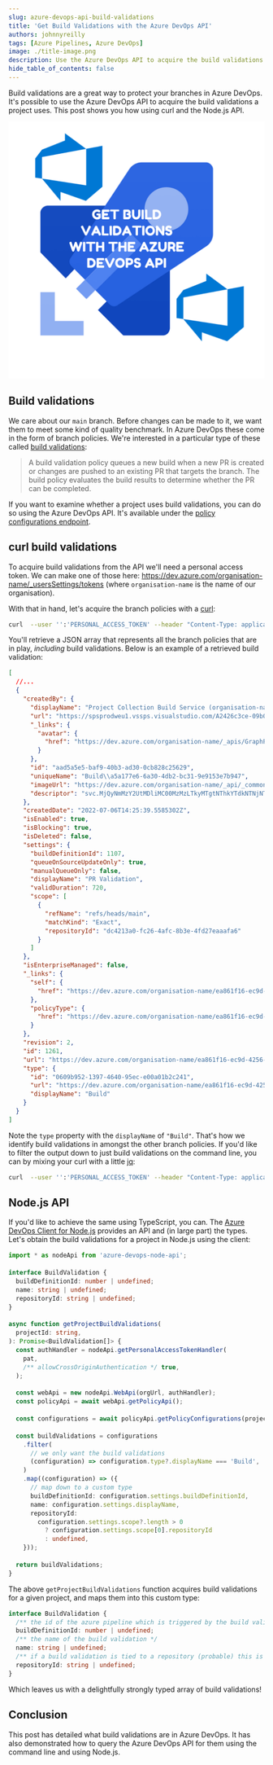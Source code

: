 ```yaml
---
slug: azure-devops-api-build-validations
title: 'Get Build Validations with the Azure DevOps API'
authors: johnnyreilly
tags: [Azure Pipelines, Azure DevOps]
image: ./title-image.png
description: Use the Azure DevOps API to acquire the build validations a project uses. This post shows you how using curl and the Node.js API.
hide_table_of_contents: false
---
```


Build validations are a great way to protect your branches in Azure DevOps. It's possible to use the Azure DevOps API to acquire the build validations a project uses. This post shows you how using curl and the Node.js API.

![title image reading "Get Build Validations with the Azure DevOps API" with Azure Pipelines and Azure DevOps logo](title-image.png)

<!--truncate-->

## Build validations

We care about our `main` branch. Before changes can be made to it, we want them to meet some kind of quality benchmark. In Azure DevOps these come in the form of branch policies. We're interested in a particular type of these called [build validations](https://docs.microsoft.com/en-us/azure/devops/repos/git/branch-policies?view=azure-devops&tabs=browser#build-validation):

> A build validation policy queues a new build when a new PR is created or changes are pushed to an existing PR that targets the branch. The build policy evaluates the build results to determine whether the PR can be completed.

If you want to examine whether a project uses build validations, you can do so using the Azure DevOps API. It's available under the [policy configurations endpoint](https://docs.microsoft.com/en-us/rest/api/azure/devops/policy/configurations/list?view=azure-devops-rest-7.1).

## curl build validations

To acquire build validations from the API we'll need a personal access token. We can make one of those here: https://dev.azure.com/organisation-name/_usersSettings/tokens (where `organisation-name` is the name of our organisation).

With that in hand, let's acquire the branch policies with a [curl](https://curl.se/):

```bash
curl  --user '':'PERSONAL_ACCESS_TOKEN' --header "Content-Type: application/json" --header "Accept:application/json" https://dev.azure.com/{organisation}/{project}/_apis/policy/configurations?api-version=7.1-preview.1
```

You'll retrieve a JSON array that represents all the branch policies that are in play, _including_ build validations. Below is an example of a retrieved build validation:

```json
[
  //...
  {
    "createdBy": {
      "displayName": "Project Collection Build Service (organisation-name)",
      "url": "https://spsprodweu1.vssps.visualstudio.com/A2426c3ce-09b0-4333-9218-58da7d53c564/_apis/Identities/aad5a5e5-baf9-40b3-ad30-0cb828c25629",
      "_links": {
        "avatar": {
          "href": "https://dev.azure.com/organisation-name/_apis/GraphProfile/MemberAvatars/svc.MjQyNmMzY2UtMDliMC00MzMzLTkyMTgtNThkYTdkNTNjNTY0OkJ1aWxkOmE1YTE3N2U2LTZhMzAtNGRiMi1iYzMxLTllOTE1M2U3Yjk0Nw"
        }
      },
      "id": "aad5a5e5-baf9-40b3-ad30-0cb828c25629",
      "uniqueName": "Build\\a5a177e6-6a30-4db2-bc31-9e9153e7b947",
      "imageUrl": "https://dev.azure.com/organisation-name/_api/_common/identityImage?id=aad5a5e5-baf9-40b3-ad30-0cb828c25629",
      "descriptor": "svc.MjQyNmMzY2UtMDliMC00MzMzLTkyMTgtNThkYTdkNTNjNTY0OkJ1aWxkOmE1YTE3N2U2LTZhMzAtNGRiMi1iYzMxLTllOTE1M2U3Yjk0Nw"
    },
    "createdDate": "2022-07-06T14:25:39.5585302Z",
    "isEnabled": true,
    "isBlocking": true,
    "isDeleted": false,
    "settings": {
      "buildDefinitionId": 1107,
      "queueOnSourceUpdateOnly": true,
      "manualQueueOnly": false,
      "displayName": "PR Validation",
      "validDuration": 720,
      "scope": [
        {
          "refName": "refs/heads/main",
          "matchKind": "Exact",
          "repositoryId": "dc4213a0-fc26-4afc-8b3e-4fd27eaaafa6"
        }
      ]
    },
    "isEnterpriseManaged": false,
    "_links": {
      "self": {
        "href": "https://dev.azure.com/organisation-name/ea861f16-ec9d-4256-a2a6-55dd7533af36/_apis/policy/configurations/1261"
      },
      "policyType": {
        "href": "https://dev.azure.com/organisation-name/ea861f16-ec9d-4256-a2a6-55dd7533af36/_apis/policy/types/0609b952-1397-4640-95ec-e00a01b2c241"
      }
    },
    "revision": 2,
    "id": 1261,
    "url": "https://dev.azure.com/organisation-name/ea861f16-ec9d-4256-a2a6-55dd7533af36/_apis/policy/configurations/1261",
    "type": {
      "id": "0609b952-1397-4640-95ec-e00a01b2c241",
      "url": "https://dev.azure.com/organisation-name/ea861f16-ec9d-4256-a2a6-55dd7533af36/_apis/policy/types/0609b952-1397-4640-95ec-e00a01b2c241",
      "displayName": "Build"
    }
  }
]
```

Note the `type` property with the `displayName` of `"Build"`. That's how we identify build validations in amongst the other branch policies. If you'd like to filter the output down to just build validations on the command line, you can by mixing your curl with a little [jq](https://stedolan.github.io/jq/):

```bash
curl  --user '':'PERSONAL_ACCESS_TOKEN' --header "Content-Type: application/json" --header "Accept:application/json" https://dev.azure.com/{organisation}/{project}/_apis/policy/configurations?api-version=7.1-preview.1 | jq -c '.value[] | select(.type.displayName == "Build")'
```

## Node.js API

If you'd like to achieve the same using TypeScript, you can. The [Azure DevOps Client for Node.js](https://github.com/microsoft/azure-devops-node-api) provides an API and (in large part) the types. Let's obtain the build validations for a project in Node.js using the client:

```ts
import * as nodeApi from 'azure-devops-node-api';

interface BuildValidation {
  buildDefinitionId: number | undefined;
  name: string | undefined;
  repositoryId: string | undefined;
}

async function getProjectBuildValidations(
  projectId: string,
): Promise<BuildValidation[]> {
  const authHandler = nodeApi.getPersonalAccessTokenHandler(
    pat,
    /** allowCrossOriginAuthentication */ true,
  );

  const webApi = new nodeApi.WebApi(orgUrl, authHandler);
  const policyApi = await webApi.getPolicyApi();

  const configurations = await policyApi.getPolicyConfigurations(projectId);

  const buildValidations = configurations
    .filter(
      // we only want the build validations
      (configuration) => configuration.type?.displayName === 'Build',
    )
    .map((configuration) => ({
      // map down to a custom type
      buildDefinitionId: configuration.settings.buildDefinitionId,
      name: configuration.settings.displayName,
      repositoryId:
        configuration.settings.scope?.length > 0
          ? configuration.settings.scope[0].repositoryId
          : undefined,
    }));

  return buildValidations;
}
```

The above `getProjectBuildValidations` function acquires build validations for a given project, and maps them into this custom type:

```ts
interface BuildValidation {
  /** the id of the azure pipeline which is triggered by the build validation */
  buildDefinitionId: number | undefined;
  /** the name of the build validation */
  name: string | undefined;
  /** if a build validation is tied to a repository (probable) this is the repository id */
  repositoryId: string | undefined;
}
```

Which leaves us with a delightfully strongly typed array of build validations!

## Conclusion

This post has detailed what build validations are in Azure DevOps. It has also demonstrated how to query the Azure DevOps API for them using the command line and using Node.js.
